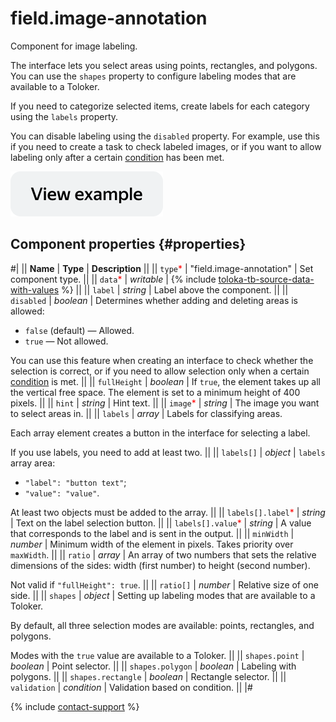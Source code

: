 # field.image-annotation

Component for image labeling.

The interface lets you select areas using points, rectangles, and polygons. You can use the `shapes` property to configure labeling modes that are available to a Toloker.

If you need to categorize selected items, create labels for each category using the `labels` property.

You can disable labeling using the `disabled` property. For example, use this if you need to create a task to check labeled images, or if you want to allow labeling only after a certain [condition](helper.if.md) has been met.

[![View example in the sandbox](../_images/buttons/view-example.svg)](https://ya.cc/t/rDD6zD5S3tyzeb)

## Component properties {#properties}

#|
|| **Name** | **Type** | **Description** ||
|| `type`<span style="color: red">\*</span> | "field.image-annotation" | Set component type. ||
|| `data`<span style="color: red">\*</span> | _writable_ | {% include [toloka-tb-source-data-with-values](../_includes/toloka-tb-source/id-toloka-tb-source/data-with-values.md) %} ||
|| `label` | _string_ | Label above the component. ||
|| `disabled` | _boolean_ | Determines whether adding and deleting areas is allowed:

- `false` (default) — Allowed.
- `true` — Not allowed.

You can use this feature when creating an interface to check whether the selection is correct, or if you need to allow selection only when a certain [condition](../reference/helper.if.md) is met. ||
|| `fullHeight` | _boolean_ | If `true`, the element takes up all the vertical free space. The element is set to a minimum height of 400 pixels. ||
|| `hint` | _string_ | Hint text. ||
|| `image`<span style="color: red">\*</span> | _string_ | The image you want to select areas in. ||
|| `labels` | _array_ | Labels for classifying areas.

Each array element creates a button in the interface for selecting a label.

If you use labels, you need to add at least two. ||
|| `labels[]` | _object_ | `labels` array area:

- `"label": "button text"`;
- `"value": "value"`.

At least two objects must be added to the array. ||
|| `labels[].label`<span style="color: red">\*</span> | _string_ | Text on the label selection button. ||
|| `labels[].value`<span style="color: red">\*</span> | _string_ | A value that corresponds to the label and is sent in the output. ||
|| `minWidth` | _number_ | Minimum width of the element in pixels. Takes priority over `maxWidth`. ||
|| `ratio` | _array_ | An array of two numbers that sets the relative dimensions of the sides: width (first number) to height (second number).

Not valid if `"fullHeight": true`. ||
|| `ratio[]` | _number_ | Relative size of one side. ||
|| `shapes` | _object_ | Setting up labeling modes that are available to a Toloker.

By default, all three selection modes are available: points, rectangles, and polygons.

Modes with the `true` value are available to a Toloker. ||
|| `shapes.point` | _boolean_ | Point selector. ||
|| `shapes.polygon` | _boolean_ | Labeling with polygons. ||
|| `shapes.rectangle` | _boolean_ | Rectangle selector. ||
|| `validation` | _condition_ | Validation based on condition. ||
|#

{% include [contact-support](../_includes/contact-support.md) %}
